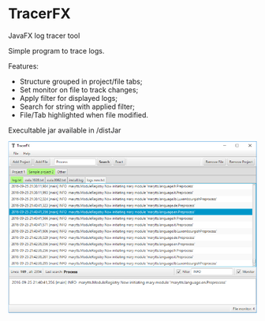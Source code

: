 # TracerFX
JavaFX log tracer tool

Simple program to trace logs.

Features:
- Structure grouped in project/file tabs;
- Set monitor on file to track changes;
- Apply filter for displayed logs;
- Search for string with applied filter;
- File/Tab highlighted when file modified.

Execultable jar available in /distJar

![Alt text](/screen.png?raw=true "TracerFX screenshot")

